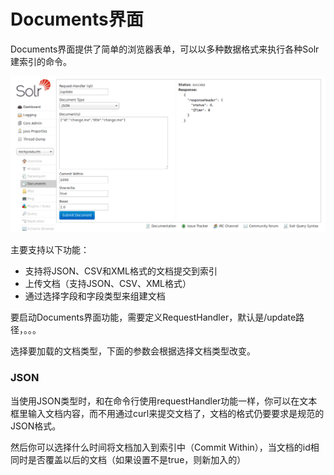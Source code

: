 # Documents界面 #
Documents界面提供了简单的浏览器表单，可以以多种数据格式来执行各种Solr建索引的命令。

<img src="images/1.4.8.3-documents_add_screen.png" />

主要支持以下功能：

- 支持将JSON、CSV和XML格式的文档提交到索引
- 上传文档（支持JSON、CSV、XML格式）
- 通过选择字段和字段类型来组建文档

要启动Documents界面功能，需要定义RequestHandler，默认是/update路径，。。。

选择要加载的文档类型，下面的参数会根据选择文档类型改变。

### JSON ###
当使用JSON类型时，和在命令行使用requestHandler功能一样，你可以在文本框里输入文档内容，而不用通过curl来提交文档了，文档的格式仍要要求是规范的JSON格式。

然后你可以选择什么时间将文档加入到索引中（Commit Within），当文档的id相同时是否覆盖以后的文档（如果设置不是true，则新加入的）
